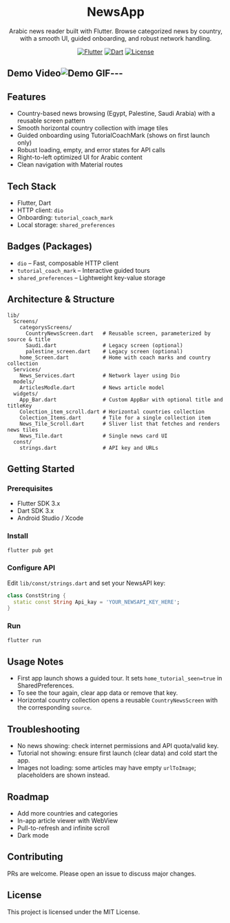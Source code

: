 <div align="center">

# NewsApp

Arabic news reader built with Flutter. Browse categorized news by country, with a smooth UI, guided onboarding, and robust network handling.

[![Flutter](https://img.shields.io/badge/Flutter-3.x-blue?logo=flutter)](https://flutter.dev)
[![Dart](https://img.shields.io/badge/Dart-3.x-0175C2?logo=dart)](https://dart.dev)
[![License](https://img.shields.io/badge/License-MIT-green.svg)](#license)

</div>

## Demo Video![Demo GIF](assets/ezgif-3f24c6809c0d77.gif)---

## Features

- Country-based news browsing (Egypt, Palestine, Saudi Arabia) with a reusable screen pattern
- Smooth horizontal country collection with image tiles
- Guided onboarding using TutorialCoachMark (shows on first launch only)
- Robust loading, empty, and error states for API calls
- Right-to-left optimized UI for Arabic content
- Clean navigation with Material routes

## Tech Stack

- Flutter, Dart
- HTTP client: `dio`
- Onboarding: `tutorial_coach_mark`
- Local storage: `shared_preferences`

## Badges (Packages)

- `dio` – Fast, composable HTTP client
- `tutorial_coach_mark` – Interactive guided tours
- `shared_preferences` – Lightweight key-value storage

## Architecture & Structure

```
lib/
  Screens/
    categorysScreens/
      CountryNewsScreen.dart   # Reusable screen, parameterized by source & title
      Saudi.dart               # Legacy screen (optional)
      palestine_screen.dart    # Legacy screen (optional)
    home_Screen.dart           # Home with coach marks and country collection
  Services/
    News_Services.dart         # Network layer using Dio
  models/
    ArticlesModle.dart         # News article model
  widgets/
    App_Bar.dart               # Custom AppBar with optional title and titleKey
    Colection_item_scroll.dart # Horizontal countries collection
    Colection_Items.dart       # Tile for a single collection item
    News_Tile_Scroll.dart      # Sliver list that fetches and renders news tiles
    News_Tile.dart             # Single news card UI
  const/
    strings.dart               # API key and URLs
```

## Getting Started

### Prerequisites

- Flutter SDK 3.x
- Dart SDK 3.x
- Android Studio / Xcode

### Install

```bash
flutter pub get
```

### Configure API

Edit `lib/const/strings.dart` and set your NewsAPI key:

```dart
class ConstString {
  static const String Api_kay = 'YOUR_NEWSAPI_KEY_HERE';
}
```

### Run

```bash
flutter run
```

## Usage Notes

- First app launch shows a guided tour. It sets `home_tutorial_seen=true` in SharedPreferences.
- To see the tour again, clear app data or remove that key.
- Horizontal country collection opens a reusable `CountryNewsScreen` with the corresponding `source`.

## Troubleshooting

- No news showing: check internet permissions and API quota/valid key.
- Tutorial not showing: ensure first launch (clear data) and cold start the app.
- Images not loading: some articles may have empty `urlToImage`; placeholders are shown instead.

## Roadmap

- Add more countries and categories
- In-app article viewer with WebView
- Pull-to-refresh and infinite scroll
- Dark mode

## Contributing

PRs are welcome. Please open an issue to discuss major changes.

## License

This project is licensed under the MIT License.
